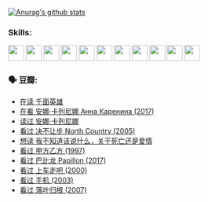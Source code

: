 
[![Anurag's github stats](https://github-readme-stats.vercel.app/api?username=w940853815)](https://github.com/anuraghazra/github-readme-stats)

### Skills:

<code><img height="32" src="https://cdn.jsdelivr.net/npm/simple-icons@v5/icons/python.svg"></code>
<code><img height="32" src="https://cdn.jsdelivr.net/npm/simple-icons@v5/icons/javascript.svg"></code>
<code><img height="32" src="https://cdn.jsdelivr.net/npm/simple-icons@v5/icons/django.svg"></code>
<code><img height="32" src="https://cdn.jsdelivr.net/npm/simple-icons@v5/icons/flask.svg"></code>
<code><img height="32" src="https://cdn.jsdelivr.net/npm/simple-icons@v5/icons/vuetify.svg"></code>
<code><img height="32" src="https://cdn.jsdelivr.net/npm/simple-icons@v5/icons/git.svg"></code>
<code><img height="32" src="https://cdn.jsdelivr.net/npm/simple-icons@v5/icons/docker.svg"></code>
<code><img height="32" src="https://cdn.jsdelivr.net/npm/simple-icons@v5/icons/postgresql.svg"></code>
<code><img height="32" src="https://cdn.jsdelivr.net/npm/simple-icons@v5/icons/elasticsearch.svg"></code>
<code><img height="32" src="https://cdn.jsdelivr.net/npm/simple-icons@v5/icons/macos.svg"></code>
<code><img height="32" src="https://cdn.jsdelivr.net/npm/simple-icons@v5/icons/linux.svg"></code>

### 🗣 豆瓣:

<!-- DOUBAN-ACTIVITIES:START -->
- [在读 千面英雄](https://www.douban.com/people/136069238/status/3663940890/?_i=37741837)
- [在看 安娜·卡列尼娜 Анна Каренина‎ (2017)](https://www.douban.com/people/136069238/status/3663786141/?_i=37741837)
- [读过 安娜·卡列尼娜](https://www.douban.com/people/136069238/status/3663783067/?_i=37741837)
- [看过 决不让步 North Country‎ (2005)](https://www.douban.com/people/136069238/status/3660051849/?_i=37741837)
- [想读 我不知道该说什么，关于死亡还是爱情](https://www.douban.com/people/136069238/status/3653363833/?_i=37741837)
- [看过 甲方乙方‎ (1997)](https://www.douban.com/people/136069238/status/3651577723/?_i=37741837)
- [看过 巴比龙 Papillon‎ (2017)](https://www.douban.com/people/136069238/status/3645198699/?_i=37741837)
- [看过 上车走吧‎ (2000)](https://www.douban.com/people/136069238/status/3637719305/?_i=37741837)
- [看过 手机‎ (2003)](https://www.douban.com/people/136069238/status/3637051304/?_i=37741837)
- [看过 落叶归根‎ (2007)](https://www.douban.com/people/136069238/status/3630316395/?_i=37741837)
<!-- DOUBAN-ACTIVITIES:END -->
<!--
**w940853815/w940853815** is a ✨ _special_ ✨ repository because its `README.md` (this file) appears on your GitHub profile.

Here are some ideas to get you started:

- 🔭 I’m currently working on ...
- 🌱 I’m currently learning ...
- 👯 I’m looking to collaborate on ...
- 🤔 I’m looking for help with ...
- 💬 Ask me about ...
- 📫 How to reach me: ...
- 😄 Pronouns: ...
- ⚡ Fun fact: ...
-->
